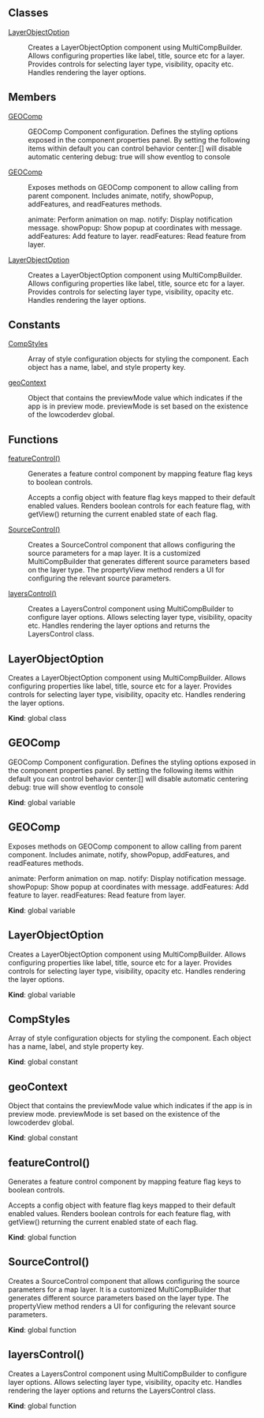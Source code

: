 ## Classes

<dl>
<dt><a href="#LayerObjectOption">LayerObjectOption</a></dt>
<dd><p>Creates a LayerObjectOption component using MultiCompBuilder.
Allows configuring properties like label, title, source etc for a layer.
Provides controls for selecting layer type, visibility, opacity etc.
Handles rendering the layer options.</p>
</dd>
</dl>

## Members

<dl>
<dt><a href="#GEOComp">GEOComp</a></dt>
<dd><p>GEOComp Component configuration.
Defines the styling options exposed in the component properties panel.
By setting the following items within default you can control behavior
     center:[] will disable automatic centering
     debug: true will show eventlog to console</p>
</dd>
<dt><a href="#GEOComp">GEOComp</a></dt>
<dd><p>Exposes methods on GEOComp component to allow calling from parent component.
Includes animate, notify, showPopup, addFeatures, and readFeatures methods.</p>
<p>animate: Perform animation on map.
notify: Display notification message.
showPopup: Show popup at coordinates with message.
addFeatures: Add feature to layer.
readFeatures: Read feature from layer.</p>
</dd>
<dt><a href="#LayerObjectOption">LayerObjectOption</a></dt>
<dd><p>Creates a LayerObjectOption component using MultiCompBuilder.
Allows configuring properties like label, title, source etc for a layer.
Provides controls for selecting layer type, visibility, opacity etc.
Handles rendering the layer options.</p>
</dd>
</dl>

## Constants

<dl>
<dt><a href="#CompStyles">CompStyles</a></dt>
<dd><p>Array of style configuration objects for styling the component.
Each object has a name, label, and style property key.</p>
</dd>
<dt><a href="#geoContext">geoContext</a></dt>
<dd><p>Object that contains the previewMode value which indicates if the app is in preview mode.
previewMode is set based on the existence of the lowcoderdev global.</p>
</dd>
</dl>

## Functions

<dl>
<dt><a href="#featureControl">featureControl()</a></dt>
<dd><p>Generates a feature control component by mapping feature flag keys
to boolean controls.</p>
<p>Accepts a config object with feature flag keys mapped to their default
enabled values. Renders boolean controls for each feature flag, with
getView() returning the current enabled state of each flag.</p>
</dd>
<dt><a href="#SourceControl">SourceControl()</a></dt>
<dd><p>Creates a SourceControl component that allows configuring the source
parameters for a map layer. It is a customized MultiCompBuilder that
generates different source parameters based on the layer type.
The propertyView method renders a UI for configuring the relevant
source parameters.</p>
</dd>
<dt><a href="#layersControl">layersControl()</a></dt>
<dd><p>Creates a LayersControl component using MultiCompBuilder to configure layer options.
Allows selecting layer type, visibility, opacity etc.
Handles rendering the layer options and returns the LayersControl class.</p>
</dd>
</dl>

<a name="LayerObjectOption"></a>

## LayerObjectOption
Creates a LayerObjectOption component using MultiCompBuilder.
Allows configuring properties like label, title, source etc for a layer.
Provides controls for selecting layer type, visibility, opacity etc.
Handles rendering the layer options.

**Kind**: global class  
<a name="GEOComp"></a>

## GEOComp
GEOComp Component configuration.
Defines the styling options exposed in the component properties panel.
By setting the following items within default you can control behavior
     center:[] will disable automatic centering
     debug: true will show eventlog to console

**Kind**: global variable  
<a name="GEOComp"></a>

## GEOComp
Exposes methods on GEOComp component to allow calling from parent component.
Includes animate, notify, showPopup, addFeatures, and readFeatures methods.

animate: Perform animation on map.
notify: Display notification message.
showPopup: Show popup at coordinates with message.
addFeatures: Add feature to layer.
readFeatures: Read feature from layer.

**Kind**: global variable  
<a name="LayerObjectOption"></a>

## LayerObjectOption
Creates a LayerObjectOption component using MultiCompBuilder.
Allows configuring properties like label, title, source etc for a layer.
Provides controls for selecting layer type, visibility, opacity etc.
Handles rendering the layer options.

**Kind**: global variable  
<a name="CompStyles"></a>

## CompStyles
Array of style configuration objects for styling the component.
Each object has a name, label, and style property key.

**Kind**: global constant  
<a name="geoContext"></a>

## geoContext
Object that contains the previewMode value which indicates if the app is in preview mode.
previewMode is set based on the existence of the lowcoderdev global.

**Kind**: global constant  
<a name="featureControl"></a>

## featureControl()
Generates a feature control component by mapping feature flag keys
to boolean controls.

Accepts a config object with feature flag keys mapped to their default
enabled values. Renders boolean controls for each feature flag, with
getView() returning the current enabled state of each flag.

**Kind**: global function  
<a name="SourceControl"></a>

## SourceControl()
Creates a SourceControl component that allows configuring the source
parameters for a map layer. It is a customized MultiCompBuilder that
generates different source parameters based on the layer type.
The propertyView method renders a UI for configuring the relevant
source parameters.

**Kind**: global function  
<a name="layersControl"></a>

## layersControl()
Creates a LayersControl component using MultiCompBuilder to configure layer options.
Allows selecting layer type, visibility, opacity etc.
Handles rendering the layer options and returns the LayersControl class.

**Kind**: global function  
